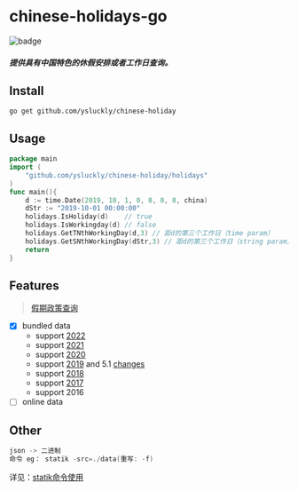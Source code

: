 # chinese-holidays-go

![badge](https://github.com/bastengao/chinese-holidays-go/workflows/Go/badge.svg)

##### 提供具有中国特色的休假安排或者工作日查询。

## Install

    go get github.com/ysluckly/chinese-holiday

## Usage

```go
package main
import (
    "github.com/ysluckly/chinese-holiday/holidays"
)
func main(){
    d := time.Date(2019, 10, 1, 0, 0, 0, 0, china)
    dStr := "2019-10-01 00:00:00"
    holidays.IsHoliday(d)    // true
    holidays.IsWorkingday(d) // false
    holidays.GetTNthWorkingDay(d,3) // 距d的第三个工作日（time param）
    holidays.GetSNthWorkingDay(dStr,3) // 距d的第三个工作日（string param）   
    return
}
```

## Features
> [假期政策查询](http://www.gov.cn/zhengce/zuixin.htm)
- [x] bundled data
  - support [2022](http://www.gov.cn/zhengce/content/2021-10/25/content_5644835.htm)
  - support [2021](http://www.gov.cn/zhengce/content/2020-11/25/content_5564127.htm)
  - support [2020](http://www.gov.cn/zhengce/content/2019-11/21/content_5454164.htm)
  - support [2019](http://www.gov.cn/zhengce/content/2018-12/06/content_5346276.htm) and 5.1 [changes](http://www.gov.cn/zhengce/content/2019-03/22/content_5375877.htm)
  - support [2018](http://www.gov.cn/zhengce/content/2017-11/30/content_5243579.htm)
  - support [2017](http://www.gov.cn/zhengce/content/2016-12/01/content_5141603.htm)
  - support 2016
- [ ] online data

## Other
```c
json -> 二进制 
命令 eg： statik -src=./data(重写: -f)
```
详见：[statik命令使用](http://blog.fatedier.com/2016/08/01/compile-assets-into-binary-file-with-statik-in-golang/)
